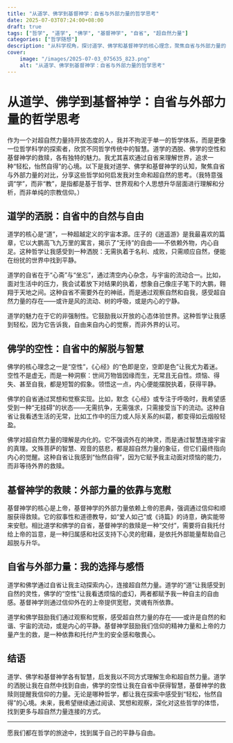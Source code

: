 ```yaml
---
title: "从道学、佛学到基督神学：自省与外部力量的哲学思考"
date: 2025-07-03T07:24:00+08:00
draft: true
tags: ["哲学", "道学", "佛学", "基督神学", "自省", "超自然力量"]
categories: ["哲学随想"]
description: "从科学视角，探讨道学、佛学和基督神学的核心理念，聚焦自省与外部力量的哲学差异，寻找内心的轻松与自在。"
cover:
    image: "/images/2025-07-03_075635_823.png" 
    alt: "从道学、佛学到基督神学：自省与外部力量的哲学思考"
---
```


# 从道学、佛学到基督神学：自省与外部力量的哲学思考

作为一个对超自然力量持开放态度的人，我并不拘泥于单一的哲学体系，而是更像一位哲学科学的探索者，欣赏不同哲学传统中的智慧。道学的洒脱、佛学的空性和基督神学的救赎，各有独特的魅力。我尤其喜欢通过自省来理解世界，追求一种“轻松，怡然自得”的心境。以下是我对道学、佛学和基督神学的认知，聚焦自省与外部力量的对比，分享这些哲学如何启发我对生命和超自然的思考。（我特意强调“学”，而非“教”，是指都是基于哲学、世界观和个人思想升华层面进行理解和分析，而非单纯的宗教信仰。）

## 道学的洒脱：自省中的自然与自由

道学的核心是“道”，一种超越定义的宇宙本源。庄子的《逍遥游》是我最喜欢的篇章，它以大鹏高飞九万里的寓言，揭示了“无待”的自由——不依赖外物，内心自足。这种哲学让我感受到一种洒脱：无需执着于名利、成败，只需顺应自然，便能在纷扰的世界中找到平静。

道学的自省在于“心斋”与“坐忘”，通过清空内心杂念，与宇宙的流动合一。比如，面对生活中的压力，我会试着放下对结果的执着，想象自己像庄子笔下的大鹏，翱翔于天地之间。这种自省不需要外在的神祇，而是通过观察自然和自我，感受超自然力量的存在——或许是风的流动、树的呼吸，或是内心的宁静。

道学的魅力在于它的非强制性。它鼓励我以开放的心态体验世界。这种哲学让我感到轻松，因为它告诉我，自由来自内心的觉察，而非外界的认可。

## 佛学的空性：自省中的解脱与智慧

佛学的核心理念之一是“空性”，《心经》的“色即是空，空即是色”让我尤为着迷。空性不是虚无，而是一种洞察：世间万物皆因缘而生，无常且无自性。烦恼、得失、甚至自我，都是短暂的假象。领悟这一点，内心便能摆脱执着，获得平静。

佛学的自省通过冥想和觉察实现。比如，默念《心经》或专注于呼吸时，我希望感受到一种“无挂碍”的状态——无需抗争，无需强求，只需接受当下的流动。这种自省让我看透生活的无常，比如工作中的压力或人际关系的纠葛，都变得如云烟般轻盈。

佛学对超自然力量的理解是内化的。它不强调外在的神灵，而是通过智慧连接宇宙的真理。文殊菩萨的智慧、观音的慈悲，都是超自然力量的象征，但它们最终指向内心的觉醒。这种自省让我感到“怡然自得”，因为它赋予我主动面对烦恼的能力，而非等待外界的救赎。

## 基督神学的救赎：外部力量的依靠与宽慰

基督神学的核心是上帝，基督神学的外部力量依赖上帝的恩典，强调通过信仰和顺服获得救赎。它的叙事性和道德教导，如“爱人如己”或《诗篇》的诗意，确实能带来安慰。相比道学和佛学的自省，基督神学的救赎是一种“交付”，需要将自我托付给上帝的旨意，是一种归属感和社区支持下心灵的慰藉，是依托外部能量帮助自己超脱与升华。

## 自省与外部力量：我的选择与感悟

道学和佛学通过自省让我主动探索内心，连接超自然力量。道学的“道”让我感受到自然的灵性，佛学的“空性”让我看透烦恼的虚幻，两者都赋予我一种自主的自由感。基督神学则通过信仰外在的上帝提供宽慰，灵魂有所依靠。

道学和佛学鼓励我们通过观察和觉察，感受超自然力量的存在——或许是自然的和谐、宇宙的流动，或是内心的平静。基督神学鼓励我们信仰的精神力量和上帝的力量产生的救，是一种依靠和托付产生的安全感和敬畏心。

## 结语

道学、佛学和基督神学各有智慧，启发我以不同方式理解生命和超自然力量。道学的洒脱让我在自然中找到自由，佛学的空性让我在自省中获得智慧，基督神学的救赎则提醒我信仰的力量。无论是哪种哲学，都让我在探索中感受到“轻松，怡然自得”的心境。未来，我希望继续通过阅读、冥想和观察，深化对这些哲学的体悟，找到更多与超自然力量连接的方式。

---

愿我们都在哲学的旅途中，找到属于自己的平静与自由。
